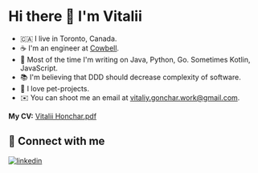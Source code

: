 # Hi there 👋 I'm Vitalii

- 🇨🇦 I live in Toronto, Canada.
- ☕ I'm an engineer at [Cowbell](https://cowbell.insure/).
- 🤖 Most of the time I'm writing on Java, Python, Go. Sometimes Kotlin, JavaScript.
- 📚 I'm believing that DDD should decrease complexity of software.
- 🚀 I love pet-projects.
- ✉️ You can shoot me an email at [vitaliy.gonchar.work@gmail.com](mailto:vitaliy.gonchar.work@gmail.com).

**My CV:** [Vitalii Honchar.pdf](https://github.com/vitalii-honchar/vitalii-honchar/raw/main/CV%20Vitalii%20Honchar%20(Senior%20Software%20Engineer).pdf)

## 🤝 Connect with me

[![linkedin](https://img.shields.io/badge/linkedin%20-%230077B5.svg?&style=for-the-badge&logo=linkedin&logoColor=white)](https://www.linkedin.com/in/vitaliihonchar/) 
